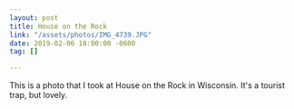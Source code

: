 ```yaml
---
layout: post
title: House on the Rock
link: "/assets/photos/IMG_4739.JPG"
date: 2019-02-06 18:00:00 -0600
tag: []

---
```

This is a photo that I took at House on the Rock in Wisconsin. It's a tourist trap, but lovely.